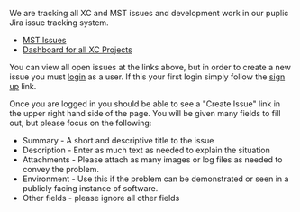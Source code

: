 We are tracking all XC and MST issues and development work in our puplic Jira issue tracking system.

  * [MST Issues ](http://jira.carli.illinois.edu:8080/browse/MST)
  * [Dashboard for all XC Projects](http://jira.carli.illinois.edu:8080/secure/Dashboard.jspa)


You can view all open issues at the links above, but in order to create a new issue you must [login](http://extensiblecatalog.lib.rochester.edu:8080/login.jsp?os_destination=%2Fsecure%2FSignup%21default.jspa) as a user.    If this your first login simply follow the [sign up](http://extensiblecatalog.lib.rochester.edu:8080/secure/Signup!default.jspa) link.

Once you are logged in you should be able to see a "Create Issue" link in the upper right hand side of the page.   You will be given many fields to fill out, but please focus on the following:

  * Summary - A short and descriptive title to the issue
  * Description - Enter as much text as needed to explain the situation
  * Attachments - Please attach as many images or log files as needed to convey the problem.
  * Environment - Use this if the problem can be demonstrated or seen in a publicly facing instance of software.
  * Other fields - please ignore all other fields